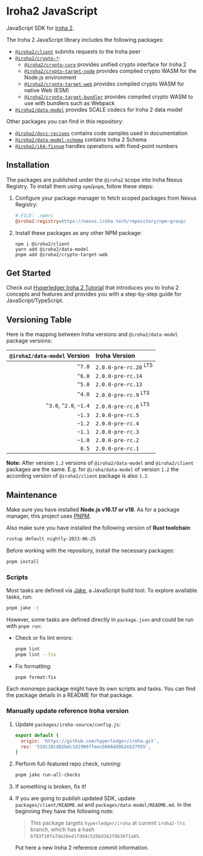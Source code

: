 # Iroha2 JavaScript

JavaScript SDK for [Iroha 2](https://github.com/hyperledger/iroha/tree/iroha2/).

The Iroha 2 JavaScript library includes the following packages:

- [`@iroha2/client`](./packages/client/) submits requests to the Iroha peer
- [`@iroha2/crypto-*`](./packages/crypto/):
  - [`@iroha2/crypto-core`](./packages/crypto/packages/core/) provides unified crypto interface for Iroha 2
  - [`@iroha2/crypto-target-node`](./packages/crypto/packages/target-node/) provides compiled crypto WASM for the Node.js environment
  - [`@iroha2/crypto-target-web`](./packages/crypto/packages/target-web/) provides compiled crypto WASM for native Web (ESM)
  - [`@iroha2/crypto-target-bundler`](./packages/crypto/packages/target-bundler/) provides compiled crypto WASM to use with bundlers such as Webpack
- [`@iroha2/data-model`](./packages/data-model/) provides SCALE codecs for Iroha 2 data model

Other packages you can find in this repository:

- [`@iroha2/docs-recipes`](./packages/docs-recipes/) contains code samples used in documentation
- [`@iroha2/data-model-schema`](./packages/data-model-schema/) contains Iroha 2 Schema
- [`@iroha2/i64-fixnum`](./packages/i64-fixnum/) handles operations with fixed-point numbers

## Installation

The packages are published under the `@iroha2` scope into Iroha Nexus Registry. To install them using `npm`/`pnpm`, follow these steps:

1. Configure your package manager to fetch scoped packages from Nexus Registry:

   ```ini
   # FILE: .npmrc
   @iroha2:registry=https://nexus.iroha.tech/repository/npm-group/
   ```

2. Install these packages as any other NPM package:

   ```shell
   npm i @iroha2/client
   yarn add @iroha2/data-model
   pnpm add @iroha2/crypto-target-web
   ```

## Get Started

Check out [Hyperledger Iroha 2 Tutorial](https://hyperledger.github.io/iroha-2-docs/) that introduces you to Iroha 2 concepts and features and provides you with a step-by-step guide for JavaScript/TypeScript.

## Versioning Table

Here is the mapping between Iroha versions and `@iroha2/data-model` package versions:

| `@iroha2/data-model` Version | Iroha Version                    |
| ---------------------------: | :------------------------------- |
|                       `^7.0` | `2.0.0-pre-rc.20` <sup>LTS</sup> |
|                       `^6.0` | `2.0.0-pre-rc.14`                |
|                       `^5.0` | `2.0.0-pre-rc.13`                |
|                       `^4.0` | `2.0.0-pre-rc.9` <sup>LTS</sup>  |
|       `^3.0`, `^2.0`, `~1.4` | `2.0.0-pre-rc.6` <sup>LTS</sup>  |
|                       `~1.3` | `2.0.0-pre-rc.5`                 |
|                       `~1.2` | `2.0.0-pre-rc.4`                 |
|                       `~1.1` | `2.0.0-pre-rc.3`                 |
|                       `~1.0` | `2.0.0-pre-rc.2`                 |
|                        `0.5` | `2.0.0-pre-rc.1`                 |

**Note:** After version `1.2` versions of `@iroha2/data-model` and `@iroha2/client` packages are the same. E.g. for `@iroha/data-model` of version `1.2` the according version of `@iroha2/client` package is also `1.2`.

## Maintenance

Make sure you have installed **Node.js v16.17 or v18**. As for a package manager, this project uses [PNPM](https://pnpm.io/).

Also make sure you have installed the following version of **Rust toolchain**:

```bash
rustup default nightly-2023-06-25
```

Before working with the repository, install the necessary packages:

```bash
pnpm install
```

### Scripts

Most tasks are defined via [Jake](https://github.com/jakejs/jake), a JavaScript build tool. To explore available tasks, run:

```bash
pnpm jake -t
```

However, some tasks are defined directly in `package.json` and could be run with `pnpm run`:

- Check or fix lint errors:

  ```bash
  pnpm lint
  pnpm lint --fix
  ```

- Fix formatting:

  ```bash
  pnpm format:fix
  ```

Each monorepo package might have its own scripts and tasks. You can find the package details in a README for that package.

### Manually update reference Iroha version

1. Update `packages/iroha-source/config.js`:

   ```js
   export default {
     origin: 'https://github.com/hyperledger/iroha.git',
     rev: '52dc18cd81bdc1d1906ffeecb666dd9b2eb27955',
   }
   ```

2. Perform full-featured repo check, running:

   ```bash
   pnpm jake run-all-checks
   ```

3. If something is broken, fix it!

4. If you are going to publish updated SDK, update `packages/client/README.md` and `packages/data-model/README.md`. In the beginning they have the following note:

   > This package targets `hyperledger/iroha` at current `iroha2-lts` branch, which has a hash `b783f10fa7de26ed1fdd4c526bd162f8636f1a65`.

   Put here a new Iroha 2 reference commit information.

